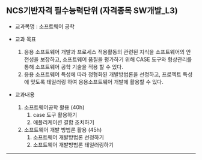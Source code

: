 ## NCS기반자격 필수능력단위 (자격종목 SW개발_L3)
* 교과목명 : 소프트웨어 공학


* 교과 목표
    1. 응용 소프트웨어 개발과 프로세스 적용활동의 관련된 지식을 소프트웨어의 안전성을 보장하고, 소프트웨어 품질을 평가하기 위해 CASE 도구와 형상관리를 통해 소프트웨어 공학 기술을 적용 할 수 있다.
    2. 응용 소프트웨어 특성에 따라 정형화된 개발방법론을 선정하고, 프로젝트 특성에 맞도록 테일러링 하여 응용소프트웨어 개발에 활용할 수 있다.


* 교과내용
    1. 소프트웨어공학 활용 (40h)
       1. case 도구 활용하기
       2. 애플리케이션 결함 조치하기
    2. 소프트웨어 개발 방법론 활용 (45h)
       1. 소프트웨어 개발방법론 선정하기
       2. 소프트웨어 개발방법론 테일러링하기

--------

